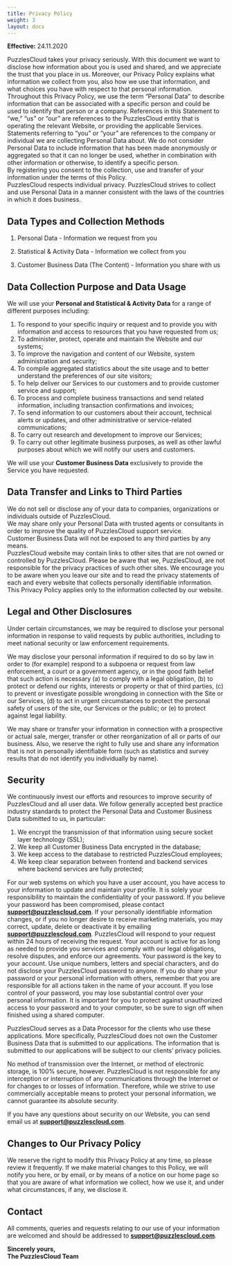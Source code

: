 ```yaml
---
title: Privacy Policy
weight: 3
layout: docs
---
```

**Effective:** 24.11.2020 

PuzzlesCloud takes your privacy seriously. With this document we want to disclose how information about you is used and shared, and we appreciate the trust that you place in us. Moreover, our Privacy Policy explains what information we collect from you, also how we use that information, and what choices you have with respect to that personal information.  
Throughout this Privacy Policy, we use the term “Personal Data” to describe information that can be associated with a specific person and could be used to identify that person or a company. References in this Statement to “we,” “us” or “our” are references to the PuzzlesCloud entity that is operating the relevant Website, or providing the applicable Services. Statements referring to “you” or “your” are references to the company or individual we are collecting Personal Data about. We do not consider Personal Data to include information that has been made anonymously or aggregated so that it can no longer be used, whether in combination with other information or otherwise, to identify a specific person.  
By registering you consent to the collection, use and transfer of your information under the terms of this Policy.  
PuzzlesCloud respects individual privacy. PuzzlesCloud strives to collect and use Personal Data in a manner consistent with the laws of the countries in which it does business.  

## Data Types and Collection Methods

1.  Personal Data - Information we request from you

5.  Statistical & Activity Data - Information we collect from you

13.  Customer Business Data (The Content) - Information you share with us

## Data Collection Purpose and Data Usage

We will use your **Personal and Statistical & Activity Data** for a range of different purposes including:  

1.  To respond to your specific inquiry or request and to provide you with information and access to resources that you have requested from us;
2.  To administer, protect, operate and maintain the Website and our systems;
3.  To improve the navigation and content of our Website, system administration and security;
4.  To compile aggregated statistics about the site usage and to better understand the preferences of our site visitors;
5.  To help deliver our Services to our customers and to provide customer service and support;
6.  To process and complete business transactions and send related information, including transaction confirmations and invoices;
7.  To send information to our customers about their account, technical alerts or updates, and other administrative or service-related communications;
8.  To carry out research and development to improve our Services;
9.  To carry out other legitimate business purposes, as well as other lawful purposes about which we will notify our users and customers.

We will use your **Customer Business Data** exclusively to provide the Service you have requested.  

## Data Transfer and Links to Third Parties

We do not sell or disclose any of your data to companies, organizations or individuals outside of PuzzlesCloud.  
We may share only your Personal Data with trusted agents or consultants in order to improve the quality of PuzzlesCloud support service.  
Customer Business Data will not be exposed to any third parties by any means.  
PuzzlesCloud website may contain links to other sites that are not owned or controlled by PuzzlesCloud. Please be aware that we, PuzzlesCloud, are not responsible for the privacy practices of such other sites. We encourage you to be aware when you leave our site and to read the privacy statements of each and every website that collects personally identifiable information. This Privacy Policy applies only to the information collected by our website.  

## Legal and Other Disclosures

Under certain circumstances, we may be required to disclose your personal information in response to valid requests by public authorities, including to meet national security or law enforcement requirements.  

We may disclose your personal information if required to do so by law in order to (for example) respond to a subpoena or request from law enforcement, a court or a government agency, or in the good faith belief that such action is necessary (a) to comply with a legal obligation, (b) to protect or defend our rights, interests or property or that of third parties, (c) to prevent or investigate possible wrongdoing in connection with the Site or our Services, (d) to act in urgent circumstances to protect the personal safety of users of the site, our Services or the public; or (e) to protect against legal liability.  

We may share or transfer your information in connection with a prospective or actual sale, merger, transfer or other reorganization of all or parts of our business. Also, we reserve the right to fully use and share any information that is not in personally identifiable form (such as statistics and survey results that do not identify you individually by name).  

## Security

We continuously invest our efforts and resources to improve security of PuzzlesCloud and all user data. We follow generally accepted best practice industry standards to protect the Personal Data and Customer Business Data submitted to us, in particular:

1.  We encrypt the transmission of that information using secure socket layer technology (SSL);
2.  We keep all Customer Business Data encrypted in the database;
3.  We keep access to the database to restricted PuzzlesCloud employees;
4.  We keep clear separation between frontend and backend services where backend services are fully protected;

For our web systems on which you have a user account, you have access to your information to update and maintain your profile. It is solely your responsibility to maintain the confidentiality of your password. If you believe your password has been compromised, please contact **support@puzzlescloud.com**. If your personally identifiable information changes, or if you no longer desire to receive marketing materials, you may correct, update, delete or deactivate it by emailing **support@puzzlescloud.com**. PuzzlesCloud will respond to your request within 24 hours of receiving the request. Your account is active for as long as needed to provide you services and comply with our legal obligations, resolve disputes, and enforce our agreements. Your password is the key to your account. Use unique numbers, letters and special characters, and do not disclose your PuzzlesCloud password to anyone. If you do share your password or your personal information with others, remember that you are responsible for all actions taken in the name of your account. If you lose control of your password, you may lose substantial control over your personal information. It is important for you to protect against unauthorized access to your password and to your computer, so be sure to sign off when finished using a shared computer.  

PuzzlesCloud serves as a Data Processor for the clients who use these applications. More specifically, PuzzlesCloud does not own the Customer Business Data that is submitted to our applications. The information that is submitted to our applications will be subject to our clients’ privacy policies.  

No method of transmission over the Internet, or method of electronic storage, is 100% secure, however. PuzzlesCloud is not responsible for any interception or interruption of any communications through the Internet or for changes to or losses of information. Therefore, while we strive to use commercially acceptable means to protect your personal information, we cannot guarantee its absolute security.  

If you have any questions about security on our Website, you can send email us at **support@puzzlescloud.com**.  

## Changes to Our Privacy Policy

We reserve the right to modify this Privacy Policy at any time, so please review it frequently. If we make material changes to this Policy, we will notify you here, or by email, or by means of a notice on our home page so that you are aware of what information we collect, how we use it, and under what circumstances, if any, we disclose it.

## Contact

All comments, queries and requests relating to our use of your information are welcomed and should be addressed to **support@puzzlescloud.com**.  

**Sincerely yours,  
The PuzzlesCloud Team**